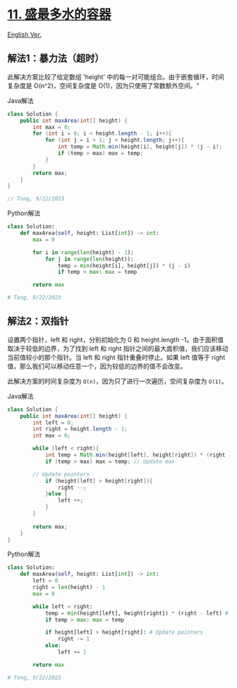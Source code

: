 # [11. 盛最多水的容器](https://leetcode.com/problems/container-with-most-water/)

[English Ver.](/Solution/0011_Container_With_Most_Water.md)

## 解法1：暴力法（超时）

此解决方案比较了给定数组 'height' 中的每一对可能组合。由于嵌套循环，时间复杂度是 O(n^2)，空间复杂度是 O(1)，因为只使用了常数额外空间。"

Java解法

```java
class Solution {
    public int maxArea(int[] height) {
        int max = 0;
        for (int i = 0; i < height.length - 1; i++){
            for (int j = i + 1; j < height.length; j++){
                int temp = Math.min(height[i], height[j]) * (j - i);
                if (temp > max) max = temp;
            }
        }
        return max;
    }
}

// Tong, 9/22/2023
```

Python解法

```python
class Solution:
    def maxArea(self, height: List[int]) -> int:
        max = 0

        for i in range(len(height) - 1):
            for j in range(len(height)):
                temp = min(height[i], height[j]) * (j - i)
                if temp > max: max = temp

        return max

# Tong, 9/22/2023
```

## 解法2：双指针

设置两个指针，left 和 right，分别初始化为 0 和 height.length -1。由于面积值取决于较低的边界，为了找到 left 和 right 指针之间的最大面积值，我们应该移动当前值较小的那个指针。当 left 和 right 指针重叠时停止。如果 left 值等于 right 值，那么我们可以移动任意一个，因为较低的边界的值不会改变。

此解决方案的时间复杂度为 `O(n)`，因为只了进行一次遍历，空间复杂度为 `O(1)`。

Java解法

```java
class Solution {
    public int maxArea(int[] height) {
        int left = 0;
        int right = height.length - 1;
        int max = 0;

        while (left < right){
            int temp = Math.min(height[left], height[right]) * (right - left); # Count current area
            if (temp > max) max = temp; // Update max

	    // Update pointers
            if (height[left] > height[right]){
                right --;
            }else {
                left ++;
            }
        }
  
        return max;
    }
}
```

Python解法

```python
class Solution:
    def maxArea(self, height: List[int]) -> int:
        left = 0
        right = len(height) - 1
        max = 0

        while left < right:
            temp = min(height[left], height[right]) * (right - left) # Count current area
            if temp > max: max = temp

            if height[left] > height[right]: # Update pointers
                right -= 1
            else:
                left += 1

        return max

# Tong, 9/22/2023
```
